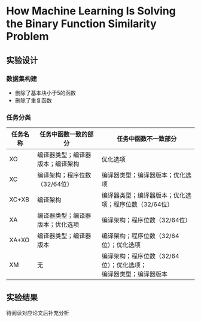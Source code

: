 # How Machine Learning Is Solving the Binary Function Similarity Problem

## 实验设计

### 数据集构建

- 删除了基本块小于5的函数
- 删除了重复函数

### 任务分类

| 任务名称 | 任务中函数一致的部分             | 任务中函数不一致部分                                         |
| -------- | -------------------------------- | ------------------------------------------------------------ |
| XO       | 编译器类型；编译器版本；编译架构 | 优化选项                                                     |
| XC       | 编译架构；程序位数（32/64位）    | 编译器类型；编译器版本；优化选项                             |
| XC+XB    | 编译架构                         | 编译器类型；编译器版本；优化选项；程序位数（32/64位）        |
| XA       | 编译器类型；编译器版本；优化选项 | 编译架构；程序位数（32/64位）                                |
| XA+XO    | 编译器类型；编译器版本           | 编译架构；程序位数（32/64位）；优化选项                      |
| XM       | 无                               | 编译架构；程序位数（32/64位）；优化选项；<br />编译器类型；编译器版本 |

## 实验结果

待阅读对应论文后补充分析

